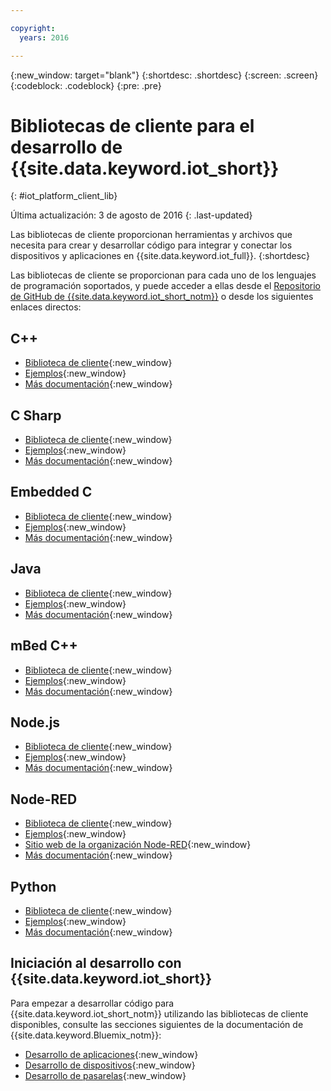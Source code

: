 ```yaml
---

copyright:
  years: 2016

---
```


{:new_window: target="blank"}
{:shortdesc: .shortdesc}
{:screen: .screen}
{:codeblock: .codeblock}
{:pre: .pre}

# Bibliotecas de cliente para el desarrollo de {{site.data.keyword.iot_short}}
{: #iot_platform_client_lib}

Última actualización: 3 de agosto de 2016
{: .last-updated}

Las bibliotecas de cliente proporcionan herramientas y archivos que necesita para crear y desarrollar código para integrar y conectar los dispositivos y aplicaciones en {{site.data.keyword.iot_full}}.
{:shortdesc}

Las bibliotecas de cliente se proporcionan para cada uno de los lenguajes de programación soportados, y puede acceder a ellas desde el [Repositorio de GitHub de {{site.data.keyword.iot_short_notm}}](https://github.com/ibm-watson-iot) o desde los siguientes enlaces directos:

## C++

- [Biblioteca de cliente](https://github.com/ibm-watson-iot/iot-cpp){:new_window}
- [Ejemplos](https://github.com/ibm-watson-iot/iot-cpp/tree/master/samples){:new_window}
- [Más documentación](https://github.com/ibm-watson-iot/iot-cpp/blob/master/README.md){:new_window}

## C Sharp
- [Biblioteca de cliente](https://github.com/ibm-watson-iot/iot-csharp){:new_window}
- [Ejemplos](https://github.com/ibm-watson-iot/iot-csharp/tree/master/sample){:new_window}
- [Más documentación](https://github.com/ibm-watson-iot/iot-csharp/blob/master/README.md){:new_window}

## Embedded C

- [Biblioteca de cliente](https://github.com/ibm-watson-iot/iot-embeddedc){:new_window}
- [Ejemplos](https://github.com/ibm-watson-iot/iot-embeddedc/tree/master/samples){:new_window}
- [Más documentación](https://github.com/ibm-watson-iot/iot-embeddedc/blob/master/README.md){:new_window}


## Java
- [Biblioteca de cliente](https://github.com/ibm-watson-iot/iot-java){:new_window}
- [Ejemplos](https://github.com/ibm-watson-iot/iot-java#samples){:new_window}
- [Más documentación](https://github.com/ibm-watson-iot/iot-java/blob/master/README.md){:new_window}

## mBed C++

- [Biblioteca de cliente](https://developer.mbed.org/teams/IBM_IoT/code/IBMIoTF/){:new_window}
- [Ejemplos](https://developer.mbed.org/teams/IBM_IoT/code/IBMIoTClientLibrarySample/){:new_window}
- [Más documentación](http://iotf.readthedocs.io/en/latest/devices/libraries/mbedcpp.html){:new_window}

## Node.js
- [Biblioteca de cliente](https://github.com/ibm-watson-iot/iot-nodejs){:new_window}
- [Ejemplos](https://github.com/ibm-watson-iot/iot-nodejs/tree/master/samples){:new_window}
- [Más documentación](https://github.com/ibm-watson-iot/iot-nodejs/blob/master/README.md){:new_window}

## Node-RED
- [Biblioteca de cliente](https://github.com/ibm-watson-iot/iot-nodered){:new_window}
- [Ejemplos](https://github.com/ibm-watson-iot/iot-nodered/tree/master/samples/rpi){:new_window}
- [Sitio web de la organización Node-RED](http://nodered.org/){:new_window}
- [Más documentación](https://github.com/ibm-watson-iot/iot-nodered/blob/master/README.md){:new_window}

## Python
- [Biblioteca de cliente](https://github.com/ibm-watson-iot/iot-python){:new_window}
- [Ejemplos](https://github.com/ibm-watson-iot/iot-python/tree/master/samples){:new_window}
- [Más documentación](https://github.com/ibm-watson-iot/iot-python/blob/master/README.rst){:new_window}

## Iniciación al desarrollo con {{site.data.keyword.iot_short}}

Para empezar a desarrollar código para {{site.data.keyword.iot_short_notm}} utilizando las bibliotecas de cliente disponibles, consulte las secciones siguientes de la documentación de {{site.data.keyword.Bluemix_notm}}:

- [Desarrollo de aplicaciones](applications/api.html){:new_window}
- [Desarrollo de dispositivos](devices/api.html){:new_window}
- [Desarrollo de pasarelas](gateways/mqtt.html){:new_window}
